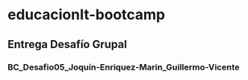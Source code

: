 # educacionIt-bootcamp

## Entrega Desafío Grupal

### BC_Desafio05_Joquín-Enriquez-Marin_Guillermo-Vicente
